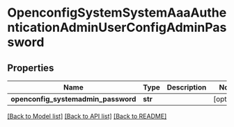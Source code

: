 # OpenconfigSystemSystemAaaAuthenticationAdminUserConfigAdminPassword

## Properties
Name | Type | Description | Notes
------------ | ------------- | ------------- | -------------
**openconfig_systemadmin_password** | **str** |  | [optional] 

[[Back to Model list]](../README.md#documentation-for-models) [[Back to API list]](../README.md#documentation-for-api-endpoints) [[Back to README]](../README.md)


